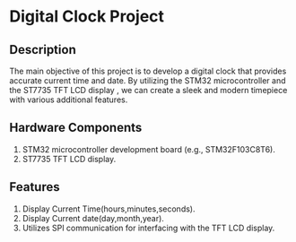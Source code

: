 # **Digital Clock Project**
## Description
  The main objective of this project is to develop a digital clock that provides accurate current time and date. By utilizing the STM32 microcontroller and the ST7735 TFT LCD display , we can create a sleek and modern timepiece with various additional features.
## Hardware Components
1) STM32 microcontroller development board (e.g., STM32F103C8T6).
2) ST7735 TFT LCD display.
## Features
1) Display Current Time(hours,minutes,seconds).
2) Display Current date(day,month,year).
3) Utilizes SPI communication for interfacing with the TFT LCD display.
